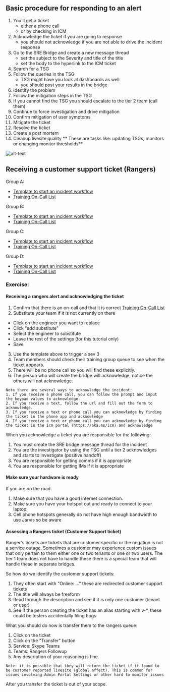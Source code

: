 ## Basic procedure for responding to an alert

1. You'll get a ticket
    - either a phone call
    - or by checking in ICM
2. Acknowledge the ticket if you are going to response
    - you should not acknowledge if you are not able to drive the incident response
3. Go to the SRE Bridge and create a new message thread
    - set the subject to the Severity and title of the title
    - set the body to the hyperlink to the ICM ticket
4. Search for a TSG
5. Follow the queries in the TSG
    - TSG might have you look at dashboards as well
    - you should post your results in the bridge
6. Identify the problem
7. Follow the mitigation steps in the TSG
8. If you cannot find the TSG you should escalate to the tier 2 team (call them)
9. Continue to force investigation and drive mitigation
10. Confirm mitigation of user symptoms
11. Mitigate the ticket
12. Resolve the ticket
13. Create a post mortem
14. Cleanup livesite quality ** These are tasks like: updating TSGs, monitors or changing monitor thresholds**

![alt-text](https://domoreexp.visualstudio.com/DefaultCollection/11ac29bc-5a99-400b-b225-01839ab0c9df/_api/_versioncontrol/itemContent?repositoryId=e7e35b30-7782-4e79-a2fd-9f9bf23e1c0e&path=%2Fsre_guides%2Fimages%2Fbasic_incident_response.png&version=GBlive&contentOnly=true&__v=5 "Basic flow")

## Receiving a customer support ticket (Rangers)

Group A: 

- [Template to start an incident workflow](https://aka.ms/st-sre/training/a/sev3rangers)
- [Training On-Call List](https://icm.ad.msft.net/imp/v3/oncall/current?categoryId=0&serviceId=20592&teamIds=24825&scheduleType=timeline&shiftType=current&viewType=1&gridViewStartDate=2017-07-19T07:00:00.000Z&gridViewEndDate=2017-07-25T07:00:00.000Z&gridViewSelectedDateRangeType=4)

Group B: 

- [Template to start an incident workflow](https://aka.ms/st-sre/training/b/sev3rangers)
- [Training On-Call List](https://icm.ad.msft.net/imp/v3/oncall/current?categoryId=0&serviceId=20592&teamIds=24825&scheduleType=timeline&shiftType=current&viewType=1&gridViewStartDate=2017-07-19T07:00:00.000Z&gridViewEndDate=2017-07-25T07:00:00.000Z&gridViewSelectedDateRangeType=4)

Group C: 
- [Template to start an incident workflow](https://aka.ms/st-sre/training/c/sev3rangers)
- [Training On-Call List](https://icm.ad.msft.net/imp/v3/oncall/current?categoryId=0&serviceId=20592&teamIds=24825&scheduleType=timeline&shiftType=current&viewType=1&gridViewStartDate=2017-07-19T07:00:00.000Z&gridViewEndDate=2017-07-25T07:00:00.000Z&gridViewSelectedDateRangeType=4)

Group D: 

- [Template to start an incident workflow](https://aka.ms/st-sre/training/d/sev3rangers)
- [Training On-Call List](https://icm.ad.msft.net/imp/v3/oncall/current?categoryId=0&serviceId=20592&teamIds=24825&scheduleType=timeline&shiftType=current&viewType=1&gridViewStartDate=2017-07-19T07:00:00.000Z&gridViewEndDate=2017-07-25T07:00:00.000Z&gridViewSelectedDateRangeType=4)

### Exercise:

#### Receiving a rangers alert and acknowledging the ticket

1. Confirm that there is an on-call and that it is correct [Training On-Call List](https://icm.ad.msft.net/imp/v3/oncall/current?categoryId=0&serviceId=21215&teamIds=0&scheduleType=timeline&shiftType=current&viewType=1&gridViewStartDate=2017-07-19T07:00:00.000Z&gridViewEndDate=2017-07-25T07:00:00.000Z&gridViewSelectedDateRangeType=4)
2. Substitute your team if it is not currently on there
  - Click on the engineer you want to replace
  - Click "add substitute"
  - Select the engineer to substitute
  - Leave the rest of the settings (for this tutorial only)
  - Save
3. Use the template above to trigger a sev 3
4. Team members should check their training group queue to see when the ticket appears.
5. There will be no phone call so you will find these explicitly.
6. The person who will create the bridge will acknowledge, notice the others will not acknowledge.

```
Note there are several ways to acknowledge the incident:
1. If you receive a phone call, you can follow the prompt and input the keypad values to acknowledge.
2. If you receive a text, follow the url and fill out the form to acknowledge.
3. If you receive a text or phone call you can acknowledge by finding the ticket in the phone app and acknowledge
4. If you receive a text or phone call you can acknowledge by finding the ticket in the icm portal (https://aka.ms/icm) and acknowledge
```

When you acknowledge a ticket you are responsible for the following:
1. You must create the SRE bridge message thread for the incident
2. You are the investigator by using the TSG until a tier 2 acknowledges and starts to investigate (positive handoff)
3. You are responsible for getting comms if it is appropriate
4. You are responsible for getting IMs if it is appropriate

#### Make sure your hardware is ready

If you are on the road.
1. Make sure that you have a good internet connection.
2. Make sure you have your hotspot out and ready to connect to your laptop.
3. Cell phone hotspots generally do not have high enough bandwidth to use Jarvis so be aware

#### Assessing a Rangers ticket (Customer Support ticket)

Ranger's tickets are tickets that are customer specific or the negation is not a service outage. Sometimes a customer may experience custom issues that only pertain to them either one or two tenants or one or two users. The tier 1 team does not have to handle these there is a special team that will handle these in separate bridges. 

So how do we identify the customer support tickets:
1. They often start with "Online: ..." these are redirected customer support tickets
2. The title will always be freeform
3. Read through the description and see if it is only one customer (tenant or user)
4. See if the person creating the ticket has an alias starting with v-*, these could be testers accidentally filing bugs

What you should do now is transfer them to the rangers queue:
1. Click on the ticket
2. Click on the "Transfer" button
3. Service: Skype Teams
4. Teams: Rangers Followup
5. Any description of your reasoning is fine.

```Note: it is possible that they will return the ticket if it found to be customer reported livesite (global affect). This is common for issues involving Admin Portal Settings or other hard to monitor issues```

After you transfer the ticket is out of your scope.


